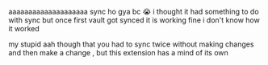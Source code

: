 aaaaaaaaaaaaaaaaaaaa
sync ho gya bc 😭
 i thought it had something to do with sync but once first vault got synced it is working fine i don't know how it worked 
 
 my stupid aah though that you had to sync twice without making changes and then make a change , but this extension has a mind of its own
 